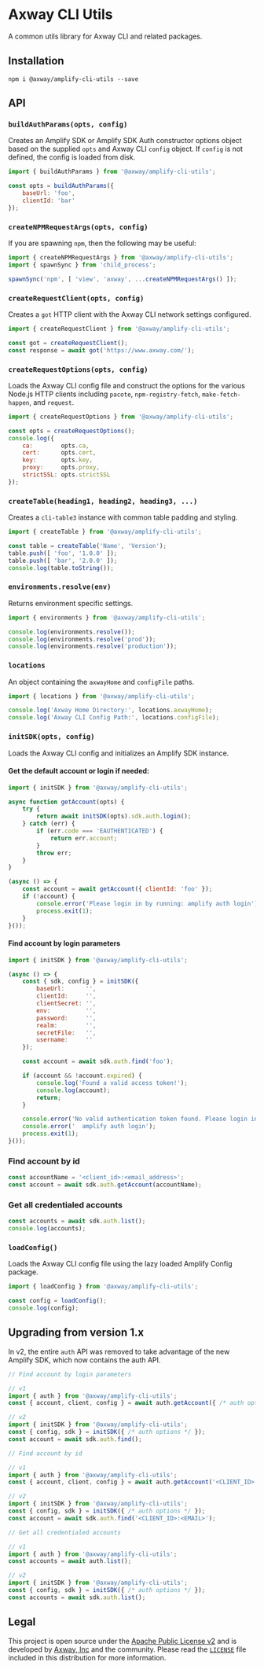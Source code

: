 # Axway CLI Utils

A common utils library for Axway CLI and related packages.

## Installation

	npm i @axway/amplify-cli-utils --save

## API

### `buildAuthParams(opts, config)`

Creates an Amplify SDK or Amplify SDK Auth constructor options object based on the supplied `opts`
and Axway CLI `config` object. If `config` is not defined, the config is loaded from disk.

```js
import { buildAuthParams } from '@axway/amplify-cli-utils';

const opts = buildAuthParams({
	baseUrl: 'foo',
	clientId: 'bar'
});
```

### `createNPMRequestArgs(opts, config)`

If you are spawning `npm`, then the following may be useful:

```js
import { createNPMRequestArgs } from '@axway/amplify-cli-utils';
import { spawnSync } from 'child_process';

spawnSync('npm', [ 'view', 'axway', ...createNPMRequestArgs() ]);
```

### `createRequestClient(opts, config)`

Creates a `got` HTTP client with the Axway CLI network settings configured.

```js
import { createRequestClient } from '@axway/amplify-cli-utils';

const got = createRequestClient();
const response = await got('https://www.axway.com/');
```

### `createRequestOptions(opts, config)`

Loads the Axway CLI config file and construct the options for the various Node.js HTTP clients
including `pacote`, `npm-registry-fetch`, `make-fetch-happen`, and `request`.

```js
import { createRequestOptions } from '@axway/amplify-cli-utils';

const opts = createRequestOptions();
console.log({
	ca:        opts.ca,
	cert:      opts.cert,
	key:       opts.key,
	proxy:     opts.proxy,
	strictSSL: opts.strictSSL
});
```

### `createTable(heading1, heading2, heading3, ...)`

Creates a `cli-table3` instance with common table padding and styling.

```js
import { createTable } from '@axway/amplify-cli-utils';

const table = createTable('Name', 'Version');
table.push([ 'foo', '1.0.0' ]);
table.push([ 'bar', '2.0.0' ]);
console.log(table.toString());
```

### `environments.resolve(env)`

Returns environment specific settings.

```js
import { environments } from '@axway/amplify-cli-utils';

console.log(environments.resolve());
console.log(environments.resolve('prod'));
console.log(environments.resolve('production'));
```

### `locations`

An object containing the `axwayHome` and `configFile` paths.

```js
import { locations } from '@axway/amplify-cli-utils';

console.log('Axway Home Directory:', locations.axwayHome);
console.log('Axway CLI Config Path:', locations.configFile);
```

### `initSDK(opts, config)`

Loads the Axway CLI config and initializes an Amplify SDK instance.

#### Get the default account or login if needed:

```js
import { initSDK } from '@axway/amplify-cli-utils';

async function getAccount(opts) {
	try {
		return await initSDK(opts).sdk.auth.login();
	} catch (err) {
		if (err.code === 'EAUTHENTICATED') {
			return err.account;
		}
		throw err;
	}
}

(async () => {
	const account = await getAccount({ clientId: 'foo' });
	if (!account) {
		console.error('Please login in by running: amplify auth login');
		process.exit(1);
	}
}());
```

#### Find account by login parameters

```js
import { initSDK } from '@axway/amplify-cli-utils';

(async () => {
	const { sdk, config } = initSDK({
		baseUrl:      '',
		clientId:     '',
		clientSecret: '',
		env:          '',
		password:     '',
		realm:        '',
		secretFile:   '',
		username:     ''
	});

	const account = await sdk.auth.find('foo');

	if (account && !account.expired) {
		console.log('Found a valid access token!');
		console.log(account);
		return;
	}

	console.error('No valid authentication token found. Please login in again by running:');
	console.error('  amplify auth login');
	process.exit(1);
}());
```

### Find account by id

```js
const accountName = '<client_id>:<email_address>';
const account = await sdk.auth.getAccount(accountName);
```

### Get all credentialed accounts

```js
const accounts = await sdk.auth.list();
console.log(accounts);
```

### `loadConfig()`

Loads the Axway CLI config file using the lazy loaded Amplify Config package.

```js
import { loadConfig } from '@axway/amplify-cli-utils';

const config = loadConfig();
console.log(config);
```

## Upgrading from version 1.x

In v2, the entire `auth` API was removed to take advantage of the new Amplify SDK, which now
contains the auth API.

```js
// Find account by login parameters

// v1
import { auth } from '@axway/amplify-cli-utils';
const { account, client, config } = await auth.getAccount({ /* auth options */ });

// v2
import { initSDK } from '@axway/amplify-cli-utils';
const { config, sdk } = initSDK({ /* auth options */ });
const account = await sdk.auth.find();
```

```js
// Find account by id

// v1
import { auth } from '@axway/amplify-cli-utils';
const { account, client, config } = await auth.getAccount('<CLIENT_ID>:<EMAIL>');

// v2
import { initSDK } from '@axway/amplify-cli-utils';
const { config, sdk } = initSDK({ /* auth options */ });
const account = await sdk.auth.find('<CLIENT_ID>:<EMAIL>');
```

```js
// Get all credentialed accounts

// v1
import { auth } from '@axway/amplify-cli-utils';
const accounts = await auth.list();

// v2
import { initSDK } from '@axway/amplify-cli-utils';
const { config, sdk } = initSDK({ /* auth options */ });
const accounts = await sdk.auth.list();
```

## Legal

This project is open source under the [Apache Public License v2][1] and is developed by
[Axway, Inc](http://www.axway.com/) and the community. Please read the [`LICENSE`][1] file included
in this distribution for more information.

[1]: https://github.com/appcelerator/amplify-tooling/blob/master/packages/amplify-cli-utils/LICENSE
